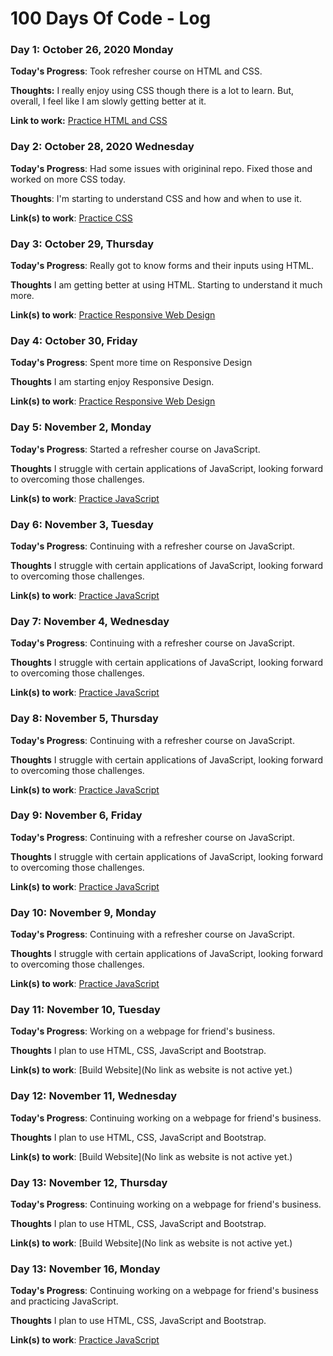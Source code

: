 # 100 Days Of Code - Log

### Day 1: October 26, 2020 Monday

**Today's Progress**: Took refresher course on HTML and CSS.

**Thoughts:** I really enjoy using CSS though there is a lot to learn. But, overall, I feel like I am slowly getting better at it.

**Link to work:** [Practice HTML and CSS](https://www.freecodecamp.org/learn)

### Day 2: October 28, 2020 Wednesday

**Today's Progress**: Had some issues with origininal repo. Fixed those and worked on more CSS today.

**Thoughts**: I'm starting to understand CSS and how and when to use it.

**Link(s) to work**: [Practice CSS](https://www.freecodecamp.org/learn/responsive-web-design/applied-visual-design)


### Day 3: October 29, Thursday

**Today's Progress**: Really got to know forms and their inputs using HTML.

**Thoughts** I am getting better at using HTML. Starting to understand it much more. 

**Link(s) to work**: [Practice Responsive Web Design](https://codepen.io/SherreAhlers/pen/XWKEqdz)


### Day 4: October 30, Friday

**Today's Progress**: Spent more time on Responsive Design

**Thoughts** I am starting enjoy Responsive Design.

**Link(s) to work**: [Practice Responsive Web Design](https://codepen.io/SherreAhlers/pen/KKMoQoG)


### Day 5: November 2, Monday

**Today's Progress**: Started a refresher course on JavaScript.

**Thoughts** I struggle with certain applications of JavaScript, looking forward to overcoming those challenges.

**Link(s) to work**: [Practice JavaScript](https://www.freecodecamp.org/learn/front-end-libraries/bootstrap/)


### Day 6: November 3, Tuesday

**Today's Progress**: Continuing with a refresher course on JavaScript.

**Thoughts** I struggle with certain applications of JavaScript, looking forward to overcoming those challenges.

**Link(s) to work**: [Practice JavaScript](https://www.freecodecamp.org/learn/front-end-libraries/jquery/)


### Day 7: November 4, Wednesday

**Today's Progress**: Continuing with a refresher course on JavaScript.

**Thoughts** I struggle with certain applications of JavaScript, looking forward to overcoming those challenges.

**Link(s) to work**: [Practice JavaScript](https://www.freecodecamp.org/learn/front-end-libraries/react)


### Day 8: November 5, Thursday

**Today's Progress**: Continuing with a refresher course on JavaScript.

**Thoughts** I struggle with certain applications of JavaScript, looking forward to overcoming those challenges.

**Link(s) to work**: [Practice JavaScript](https://www.freecodecamp.org/learn/front-end-libraries/react/create-a-simple-jsx-element)


### Day 9: November 6, Friday

**Today's Progress**: Continuing with a refresher course on JavaScript.

**Thoughts** I struggle with certain applications of JavaScript, looking forward to overcoming those challenges.

**Link(s) to work**: [Practice JavaScript](https://www.freecodecamp.org/learn/javascript-algorithms-and-data-structures/basic-javascript/constructing-strings-with-variables)


### Day 10: November 9, Monday

**Today's Progress**: Continuing with a refresher course on JavaScript.

**Thoughts** I struggle with certain applications of JavaScript, looking forward to overcoming those challenges.

**Link(s) to work**: [Practice JavaScript](https://www.freecodecamp.org/learn/javascript-algorithms-and-data-structures/basic-javascript/)



### Day 11: November 10, Tuesday

**Today's Progress**: Working on a webpage for friend's business.

**Thoughts** I plan to use HTML, CSS, JavaScript and Bootstrap.

**Link(s) to work**: [Build Website](No link as website is not active yet.)


### Day 12: November 11, Wednesday

**Today's Progress**: Continuing working on a webpage for friend's business.

**Thoughts** I plan to use HTML, CSS, JavaScript and Bootstrap.

**Link(s) to work**: [Build Website](No link as website is not active yet.)


### Day 13: November 12, Thursday

**Today's Progress**: Continuing working on a webpage for friend's business.

**Thoughts** I plan to use HTML, CSS, JavaScript and Bootstrap.

**Link(s) to work**: [Build Website](No link as website is not active yet.)


### Day 13: November 16, Monday

**Today's Progress**: Continuing working on a webpage for friend's business and practicing JavaScript.

**Thoughts** I plan to use HTML, CSS, JavaScript and Bootstrap.

**Link(s) to work**: [Practice JavaScript]()




